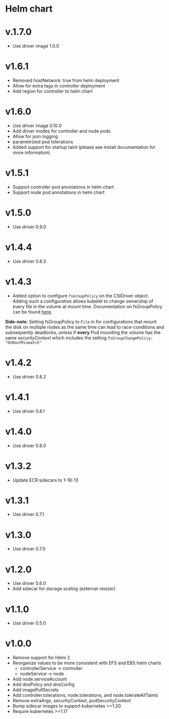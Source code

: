 # Helm chart

# v.1.7.0
* Use driver image 1.0.0

# v1.6.1
* Removed hostNetwork: true from helm deployment
* Allow for extra tags in controller deployment
* Add region for controller to helm chart

# v1.6.0
* Use driver image 0.10.0
* Add driver modes for controller and node pods
* Allow for json logging
* parametrized pod tolerations
* Added support for startup taint (please see install documentation for more information)

# v1.5.1
* Support controller pod annotations in helm chart
* Support node pod annotations in helm chart

# v1.5.0
* Use driver 0.9.0

# v1.4.4
* Use driver 0.8.3

# v1.4.3
* Added option to configure `fsGroupPolicy` on the CSIDriver object. Adding such a configuration allows kubelet to change ownership of every file in the volume at mount time.
Documentation on fsGroupPolicy can be found [here](https://kubernetes-csi.github.io/docs/support-fsgroup.html).

**Side-note**: Setting fsGroupPolicy to `File` in for configurations that mount the disk on multiple nodes as the same time can lead to race-conditions and subsequently deadlocks, unless if **every** Pod mounting the volume has the same *securityContext* which includes the setting `fsGroupChangePolicy: "OnRootMismatch"`

# v1.4.2
* Use driver 0.8.2

# v1.4.1
* Use driver 0.8.1

# v1.4.0
* Use driver 0.8.0

# v1.3.2
* Update ECR sidecars to 1-18-13

# v1.3.1
* Use driver 0.7.1

# v1.3.0
* Use driver 0.7.0

# v1.2.0
* Use driver 0.6.0
* Add sidecar for storage scaling (external-resizer)

# v1.1.0
* Use driver 0.5.0

# v1.0.0
* Remove support for Helm 2
* Reorganize values to be more consistent with EFS and EBS helm charts
  * controllerService -> controller
  * nodeService -> node
* Add node.serviceAccount
* Add dnsPolicy and dnsConfig
* Add imagePullSecrets
* Add controller.tolerations, node.tolerations, and node.tolerateAllTaints
* Remove extraArgs, securityContext, podSecurityContext 
* Bump sidecar images to support kubernetes >=1.20
* Require kubernetes >=1.17
